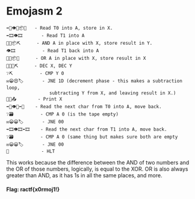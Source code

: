 # Emojasm 2

```
➡️📼👁️📼📦🔨   - Read T0 into A, store in X. 
➡️🎞️👁️🎞️       - Read T1 into A
🍴🔨📦⛏️      - AND A in place with X, store result in Y.
👁️🎞️          - Read T1 back into A
🎷🔨📦🔨      - OR A in place with X, store result in X
🦔🔨🦔⛏️      - DEC X, DEC Y
❔⛏️          - CMP Y 0
✉️😁😍🏷️       - JNE 1D (decrement phase - this makes a subtraction loop,   
                subtracting Y from X, and leaving result in X.)
🎁🔨📤        - Print X
➡️📼👁️📼⬅️📼    - Read the next char from T0 into A, move back.
❔🗃️          - CMP A 0 (is the tape empty)
✉️😀😀🏷️       - JNE 00
➡️🎞️👁️🎞️⬅️🎞️    - Read the next char from T1 into A, move back.
❔🗃          - CMP A 0 (same thing but makes sure both are empty
️✉️😀😀🏷️       - JNE 00
🗿            - HLT
```

This works because the difference between the AND of two numbers and the OR of those numbers, logically, is equal to the XOR. OR is also always greater than AND, as it has 1s in all the same places, and more.
#### Flag: ractf{x0rmoj1!}
